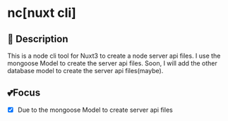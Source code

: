 # nc[nuxt cli]

## 🔦 Description
  This is a node cli tool for Nuxt3 to create a node server api files. I use the mongoose Model to create the server api files. Soon, I will add the other database model to create the server api files(maybe).

## 💕Focus
  - [x] Due to the mongoose Model to create server api files
